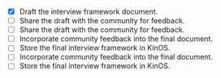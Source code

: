 - [x] Draft the interview framework document.
- [ ] Share the draft with the community for feedback. 
- [ ] Share the draft with the community for feedback.
- [ ] Incorporate community feedback into the final document.
- [ ] Store the final interview framework in KinOS.
- [ ] Incorporate community feedback into the final document.
- [ ] Store the final interview framework in KinOS.